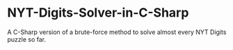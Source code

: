 # NYT-Digits-Solver-in-C-Sharp
A C-Sharp version of a brute-force method to solve almost every NYT Digits puzzle so far.
